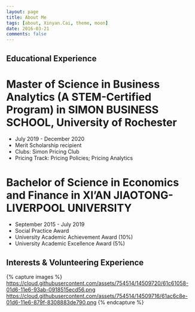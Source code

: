```yaml
---
layout: page
title: About Me
tags: [about, Xinyan.Cai, theme, moon]
date: 2016-03-21
comments: false
---
```

## Educational Experience
# Master of Science in Business Analytics (A STEM-Certified Program) in SIMON BUSINESS SCHOOL, University of Rochester
* July 2019 - December 2020 
* Merit Scholarship recipient
* Clubs: Simon Pricing Club
* Pricing Track: Pricing Policies; Pricing Analytics

# Bachelor of Science in Economics and Finance in XI’AN JIAOTONG-LIVERPOOL UNIVERSITY
* September 2015 - July 2019
* Social Practice Award
* University Academic Achievement Award (10%)
* University Academic Excellence Award (5%)

## Interests & Volunteering Experience

{% capture images %}
    https://cloud.githubusercontent.com/assets/754514/14509720/61c61058-01d6-11e6-93ab-0918515ecd56.png
    https://cloud.githubusercontent.com/assets/754514/14509716/61ac6c8e-01d6-11e6-879f-8308883de790.png
{% endcapture %}
